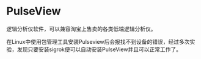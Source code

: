 # PulseView

逻辑分析仪软件，可以兼容淘宝上售卖的各类低端逻辑分析仪。

在Linux中使用包管理工具安装Pulseview后会报找不到设备的错误，经过多次实验，发现只要安装sigrok便可以自动安装PulseView并且可以正常工作了。
